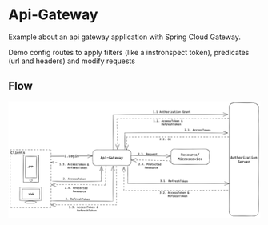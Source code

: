 # Api-Gateway
 Example about an api gateway application with Spring Cloud Gateway.

Demo config routes to apply filters (like a instronspect token), predicates (url and headers) and modify requests

## Flow

![Flow](./Documentation/api-gateway.png "Flow")